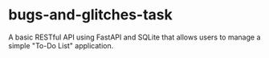 # bugs-and-glitches-task
A basic RESTful API using FastAPI and SQLite that allows users to manage a simple "To-Do List" application.
